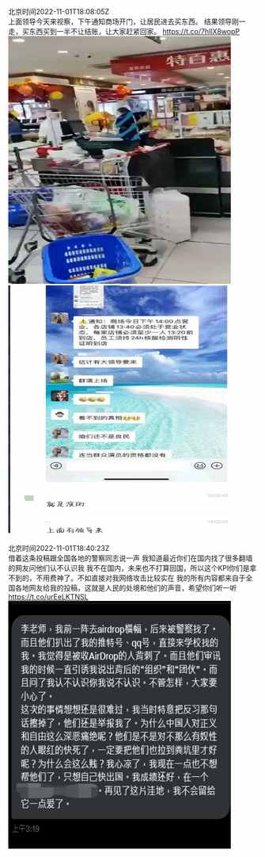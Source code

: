北京时间2022-11-01T18:08:05Z<br>上面领导今天来视察，下午通知商场开门，让居民进去买东西。
结果领导刚一走，买东西买到一半不让结账，让大家赶紧回家。 https://t.co/7hIlX8wopP<br><img src='/temp/video/2022/o-Month-11/y-Day-01/whyyoutouzhele/1587385984869613569_0.jpg' width='450' height='500'><img src='/temp/image/2022/o-Month-11/1587385984869613569_0.jpg' width='450' height='500'><br><br>北京时间2022-11-01T18:40:23Z<br>借着这条投稿跟全国各地的警察同志说一声
我知道最近你们在国内找了很多翻墙的网友问他们认不认识我
我不在国内，未来也不打算回国，所以这个KPI你们是拿不到的，不用费神了。不如直接对我网络攻击比较实在
我的所有内容都来自于全国各地网友给我的投稿，这就是人民的处境和他们的声音，希望你们听一听 https://t.co/urEeLKTNSL<br><img src='/temp/image/2022/o-Month-11/1587394112000561152_0.jpg' width='450' height='500'><br><br>